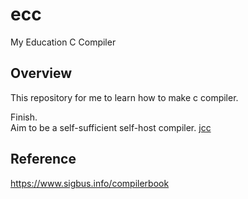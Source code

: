# ecc
My Education C Compiler

## Overview
This repository for me to learn how to make c compiler.

Finish.  
Aim to be a self-sufficient self-host compiler.
[jcc](https://github.com/jellyfish26/jcc "jcc")

## Reference
https://www.sigbus.info/compilerbook
